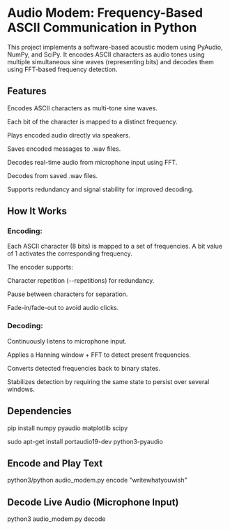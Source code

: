  # Audio Modem: Frequency-Based ASCII Communication in Python
 This project implements a software-based acoustic modem using PyAudio, NumPy, and SciPy. 
 It encodes ASCII characters as audio tones using multiple simultaneous sine waves (representing bits) and decodes them using FFT-based frequency detection.

## Features
Encodes ASCII characters as multi-tone sine waves.

Each bit of the character is mapped to a distinct frequency.

Plays encoded audio directly via speakers.

Saves encoded messages to .wav files.

Decodes real-time audio from microphone input using FFT.

Decodes from saved .wav files.

Supports redundancy and signal stability for improved decoding.

## How It Works
### Encoding:

Each ASCII character (8 bits) is mapped to a set of frequencies. A bit value of 1 activates the corresponding frequency.

The encoder supports:

Character repetition (--repetitions) for redundancy.

Pause between characters for separation.

Fade-in/fade-out to avoid audio clicks.

### Decoding:

Continuously listens to microphone input.

Applies a Hanning window + FFT to detect present frequencies.

Converts detected frequencies back to binary states.

Stabilizes detection by requiring the same state to persist over several windows.

## Dependencies

pip install numpy pyaudio matplotlib scipy

sudo apt-get install portaudio19-dev python3-pyaudio

## Encode and Play Text

 python3/python audio_modem.py encode "writewhatyouwish"

## Decode Live Audio (Microphone Input)

python3 audio_modem.py decode

